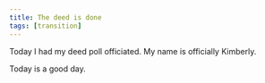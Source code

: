 ```yaml
---
title: The deed is done
tags: [transition]
---
```


Today I had my deed poll officiated. My name is officially Kimberly.

Today is a good day.
